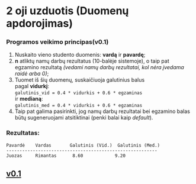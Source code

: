 # 2 oji uzduotis (Duomenų apdorojimas)
### Programos veikimo principas(v0.1)
1. Nuskaito vieno studento duomenis: **vardą** ir **pavardę**;
2. **n** atliktų namų darbų rezultatus (10-balėje sistemoje), o taip pat egzamino rezultatą
*(vedami namų darbų rezultatai, kol nėra įvedama raidė arba 0)*;
3. Tuomet iš šių duomenų, suskaičiuoja galutinius balus<br/>pagal **vidurkį**:<br/> 
```galutinis_vid = 0.4 * vidurkis + 0.6 * egzaminas```<br/>ir **medianą**:<br/>
```galutinis_med = 0.4 * vidurkis + 0.6 * egzaminas```
4. Taip pat galima pasirinkti, jog namų darbų rezultatai bei egzamino balas būtų sugeneruojami
atsitiktinai (penki balai kaip *default*).

### Rezultatas:
```
Pavardė    Vardas       Galutinis (Vid.)  Galutinis (Med.)
---------------------------------------------------------
Juozas     Rimantas      8.60            9.20
```

## [v0.1](https://github.com/Effanuel/Duomenu-apdorojimas/releases/tag/v0.1)

